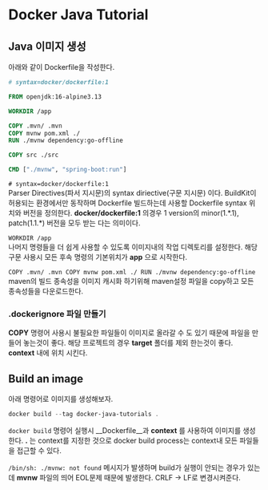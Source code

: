 # Docker Java Tutorial

## Java 이미지 생성

아래와 같이 Dockerfile을 작성한다.

```dockerfile
# syntax=docker/dockerfile:1

FROM openjdk:16-alpine3.13

WORKDIR /app

COPY .mvn/ .mvn
COPY mvnw pom.xml ./
RUN ./mvnw dependency:go-offline

COPY src ./src

CMD ["./mvnw", "spring-boot:run"]
```

`# syntax=docker/dockerfile:1`  
Parser Directives(파서 지시문)의 syntax diriective(구문 지시문) 이다. BuildKit이 허용되는 환경에서만 동작하며 Dockerfile 빌드하는데 사용할 Dockerfile syntax 위치와 버전을 정의한다. __docker/dockerfile:1__ 의경우 1 version의 minor(1.\*.1), patch(1.1.\*) 버전을 모두 받는 다는 의미이다.

`WORKDIR /app`  
나머지 명령들을 더 쉽게 사용할 수 있도록 이미지내의 작업 디렉토리를 설정한다. 해당 구문 사용시 모든 후속 명령의 기본위치가 __app__ 으로 시작한다.

`COPY .mvn/ .mvn
COPY mvnw pom.xml ./
RUN ./mvnw dependency:go-offline`  
maven의 빌드 종속성을 이미지 캐시화 하기위해 maven설정 파일을 copy하고 모든 종속성들을 다운로드한다.

### .dockerignore 파일 만들기

__COPY__ 명령어 사용시 불필요한 파일들이 이미지로 올라갈 수 도 있기 때문에 파일을 만들어 놓는것이 좋다. 해당 프로젝트의 경우 __target__ 폴더를 제외 한는것이 좋다. __context__ 내에 위치 시킨다.

## Build an image

아래 명령어로 이미지를 생성해보자.

```powershell
docker build --tag docker-java-tutorials .
```

`docker build` 명령어 실행시 __Dockerfile__과 __context__ 를 사용하여 이미지를 생성한다. __.__ 는 context를 지정한 것으로 docker build process는 context내 모든 파일들을 접근할 수 있다.

`/bin/sh: ./mvnw: not found` 메시지가 발생하며 build가 실행이 안되는 경우가 있는데 __mvnw__ 파일의 띄어 EOL문제 때문에 발생한다. CRLF -> LF로 변경시켜준다.
